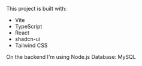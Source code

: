 

This project is built with:

- Vite
- TypeScript
- React
- shadcn-ui
- Tailwind CSS

On the backend I'm using Node.js
Database: MySQL

